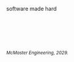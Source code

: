 software made hard
<br />
<br />
<br />
<br />
<br />
<br />
<br />
<sub>*McMaster Engineering, 2029.*</sub>
